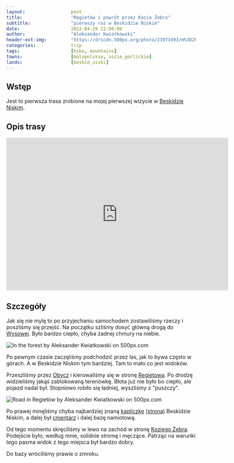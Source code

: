 ```yaml
---
layout:                 post
title:                  "Regietów i powrót przez Kozie Żebro"
subtitle:               "pierwszy raz w Beskidzie Niskim"
date:                   2012-04-29 21:00:00
author:                 "Aleksander Kwiatkowski"
header-ext-img:         "https://drscdn.500px.org/photo/23973493/m%3D2048/10b9f90c22d87bcc8426d1dbe716aeb4"
categories:             trip
tags:                   [hike, mountains]
towns:                  [malopolskie, uscie_gorlickie]
lands:                  [beskid_niski]
---
```


[wiki-beskid-niski]:            https://pl.wikipedia.org/wiki/Beskid_Niski
[wiki-hanczowa]:                https://pl.wikipedia.org/wiki/Ha%C5%84czowa
[wiki-wysowa]:                  https://pl.wikipedia.org/wiki/Wysowa-Zdr%C3%B3j
[wiki-obycz]:                   https://pl.wikipedia.org/wiki/Obycz
[wiki-regietow]:                https://pl.wikipedia.org/wiki/Regiet%C3%B3w
[wiki-kozie-zebro]:             https://pl.wikipedia.org/wiki/Kozie_%C5%BBebro

[bn-kapliczka-html]:            http://www.malypodroznik.pl/polska/w_bn2013a/w_bn2013a2.htm
[bn-kapliczka-jpg]:             http://www.malypodroznik.pl/polska/w_bn2013a/wyprawa/BNwyprawa_4046_TP.jpg
[regietow-cmentarz]:            http://wikimapia.org/#lang=pl&lat=49.457699&lon=21.236572&z=17&m=b&show=/10369038/pl/Kaplica-w-miejscu-dawnej-czasowni

Wstęp
-----

Jest to pierwsza trasa zrobione na mojej pierwszej wizycie w [Beskidzie Niskim][wiki-beskid-niski].

Opis trasy
----------

<iframe height='405' width='590' frameborder='0' allowtransparency='true' scrolling='no' src='https://www.strava.com/activities/167091764/embed/cb9c8464c58b09b40619f4d23631a67f7d0e7b8f'></iframe>

Szczegóły
---------

Jak się nie mylę to po przyjechaniu samochodem zostawiliśmy rzeczy i poszliśmy się przejść. Na początku szliśmy dosyć
główną drogą do [Wysowej][wiki-wysowa]. Było bardzo ciepło, chyba żadnej chmury na niebie.

<div class='pixels-photo'>
  <p>
    <img src='https://drscdn.500px.org/photo/28457691/m%3D900/a11e885b4dffd07ae5f85f81ef36af0b' alt='In the forest by Aleksander Kwiatkowski on 500px.com'>
  </p>
  <a href='https://500px.com/photo/28457691/in-the-forest-by-aleksander-kwiatkowski' alt='In the forest by Aleksander Kwiatkowski on 500px.com'></a>
</div>
<script type='text/javascript' src='https://500px.com/embed.js'></script>

Po pewnym czasie zaczęliśmy podchodzić przez las, jak to bywa często w górach. A w Beskidzie Niskim tym bardziej.
Tam to mało co jest widoków. 

Przeszliśmy przez [Obycz][wiki-obycz] i kierowaliśmy się w stronę [Regietowa][wiki-regietow]. Po drodzę widzieliśmy
jakąś zablokowaną terenówkę.
Błota już nie było bo ciepło, ale pojazd nadal był. Stopniowo robiło się ładniej, wyszliśmy z "puszczy".

<div class='pixels-photo'>
  <p>
    <img src='https://drscdn.500px.org/photo/23973493/m%3D900/fcc49be30a6608042bc105a9bbc3a424' alt='Road in Regietów by Aleksander Kwiatkowski on 500px.com'>
  </p>
  <a href='https://500px.com/photo/23973493/road-in-regiet%C3%B3w-by-aleksander-kwiatkowski' alt='Road in Regietów by Aleksander Kwiatkowski on 500px.com'></a>
</div>
<script type='text/javascript' src='https://500px.com/embed.js'></script>

Po prawej minęliśmy chyba najbardziej znaną [kapliczkę][bn-kapliczka-jpg] [(strona)][bn-kapliczka-html] Beskidzie Niskim, a dalej
był [cmentarz][regietow-cmentarz] i dalej bazę namiotową.

Od tego momentu skręciliśmy w lewo na zachód w stronę [Koziego Żebra][wiki-kozie-zebro]. Podejście było, według mnie, 
solidnie stromę i męczące. Patrząc na warunki tego pasma widok z tego miejsca był bardzo dobry.

Do bazy wróciliśmy prawie o zmroku.


